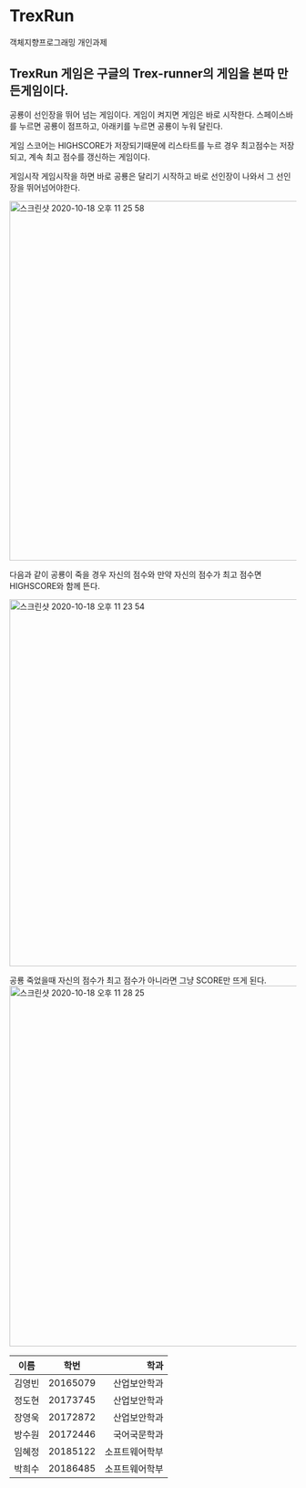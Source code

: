 # TrexRun
객체지향프로그래밍 개인과제

## TrexRun 게임은 구글의 Trex-runner의 게임을 본따 만든게임이다.

공룡이 선인장을 뛰어 넘는 게임이다.
게임이 켜지면 게임은 바로 시작한다.
스페이스바를 누르면 공룡이 점프하고, 아래키를 누르면 공룡이 누워 달린다.

게임 스코어는 HIGHSCORE가 저장되기때문에 리스타트를 누르 경우 최고점수는 저장되고, 계속 최고 점수를 갱신하는 게임이다.

게임시작
게임시작을 하면 바로 공룡은 달리기 시작하고 바로 선인장이 나와서 그 선인장을 뛰어넘어야한다.

<img width="631" alt="스크린샷 2020-10-18 오후 11 25 58" src="https://user-images.githubusercontent.com/69891604/96370607-62315200-1199-11eb-9ada-af28886659a9.png">



다음과 같이 공룡이 죽을 경우 자신의 점수와 만약 자신의 점수가 최고 점수면 HIGHSCORE와 함께 뜬다.

<img width="644" alt="스크린샷 2020-10-18 오후 11 23 54" src="https://user-images.githubusercontent.com/69891604/96370501-ffd85180-1198-11eb-8a96-01855d346252.png">


공룡 죽었을때 자신의 점수가 최고 점수가 아니라면 그냥 SCORE만 뜨게 된다.
<img width="633" alt="스크린샷 2020-10-18 오후 11 28 25" src="https://user-images.githubusercontent.com/69891604/96370671-a0c70c80-1199-11eb-88ab-d4e5ad4def9d.png">

 |  이름        |     학번      | 학과  |
| ------------- |:-------------:| -----:|
| 김영빈      | 20165079 | 산업보안학과 |
| 정도현     | 20173745      |   산업보안학과 |
| 장영욱 | 20172872      |    산업보안학과 |
| 방수원 | 20172446      |    국어국문학과 |
| 임혜정 | 20185122      |    소프트웨어학부 |
| 박희수 | 20186485      |    소프트웨어학부 |
